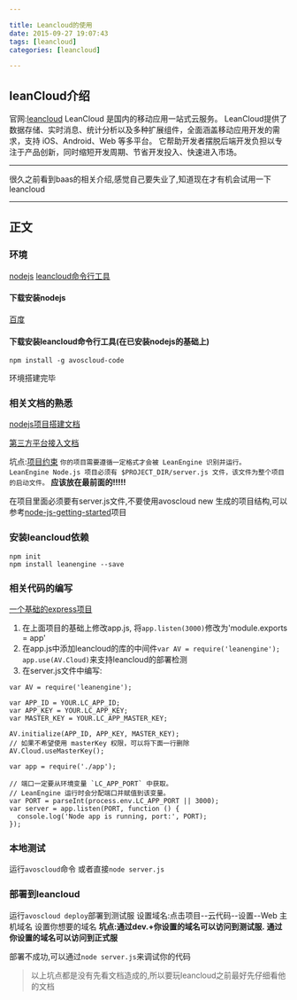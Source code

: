 ```yaml
---

title: Leancloud的使用
date: 2015-09-27 19:07:43
tags: [leancloud]
categories: [leancloud]

---
```

## leanCloud介绍
官网:[leancloud](https://leancloud.cn/)
LeanCloud 是国内的移动应用一站式云服务。
LeanCloud提供了数据存储、实时消息、统计分析以及多种扩展组件，全面涵盖移动应用开发的需求，支持 iOS、Android、Web 等多平台。
它帮助开发者摆脱后端开发负担以专注于产品创新，同时缩短开发周期、节省开发投入、快速进入市场。

----

很久之前看到baas的相关介绍,感觉自己要失业了,知道现在才有机会试用一下leancloud

----

## 正文

### 环境

[nodejs](http://nodejs.org/)
[leancloud命令行工具](https://leancloud.cn/docs/cloud_code_commandline.html)

#### 下载安装nodejs
[百度](http://www.baidu.com/s?wd=nodejs%E5%AE%89%E8%A3%85)

#### 下载安装leancloud命令行工具(在已安装nodejs的基础上)
`npm install -g avoscloud-code`

环境搭建完毕

<!-- more -->
### 相关文档的熟悉
[nodejs项目搭建文档](https://leancloud.cn/docs/leanengine_guide-node.html)

[第三方平台接入文档](https://leancloud.cn/docs/sns.html)

坑点:[项目约束](https://leancloud.cn/docs/leanengine_guide-node.html#项目约束)
`你的项目需要遵循一定格式才会被 LeanEngine 识别并运行。
LeanEngine Node.js 项目必须有 $PROJECT_DIR/server.js 文件，该文件为整个项目的启动文件。`
**应该放在最前面的!!!!!**

在项目里面必须要有server.js文件,不要使用avoscloud new 生成的项目结构,可以参考[node-js-getting-started](https://github.com/leancloud/node-js-getting-started)项目


### 安装leancloud依赖
```
npm init
npm install leanengine --save

```


### 相关代码的编写
[一个基础的express项目](http://www.tuicool.com/articles/nIJfUnU)
1. 在上面项目的基础上修改app.js, 将`app.listen(3000)`修改为'module.exports = app'
2. 在app.js中添加leancloud的库的中间件`var AV = require('leanengine'); app.use(AV.Cloud)`来支持leancloud的部署检测
3. 在server.js文件中编写:
```
var AV = require('leanengine');

var APP_ID = YOUR.LC_APP_ID;
var APP_KEY = YOUR.LC_APP_KEY;
var MASTER_KEY = YOUR.LC_APP_MASTER_KEY;

AV.initialize(APP_ID, APP_KEY, MASTER_KEY);
// 如果不希望使用 masterKey 权限，可以将下面一行删除
AV.Cloud.useMasterKey();

var app = require('./app');

// 端口一定要从环境变量 `LC_APP_PORT` 中获取。
// LeanEngine 运行时会分配端口并赋值到该变量。
var PORT = parseInt(process.env.LC_APP_PORT || 3000);
var server = app.listen(PORT, function () {
  console.log('Node app is running, port:', PORT);
});

```

### 本地测试
运行`avoscloud`命令
或者直接`node server.js`

### 部署到leancloud
运行`avoscloud deploy`部署到测试服
设置域名:点击项目--云代码--设置--Web 主机域名 设置你想要的域名
**坑点:通过dev.+你设置的域名可以访问到测试服.**
**通过你设置的域名可以访问到正式服**

部署不成功,可以通过`node server.js`来调试你的代码

> 以上坑点都是没有先看文档造成的,所以要玩leancloud之前最好先仔细看他的文档









